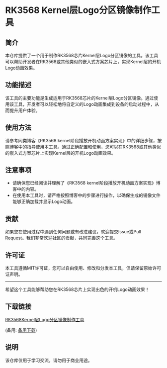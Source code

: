 # RK3568 Kernel层Logo分区镜像制作工具

## 简介
本仓库提供了一个用于制作RK3568芯片Kernel层Logo分区镜像的工具。该工具可以帮助开发者在RK3568或其他类似的嵌入式方案芯片上，实现Kernel层的开机Logo动画效果。

## 功能描述
该工具的主要功能是生成适用于RK3568芯片的Kernel层Logo分区镜像。通过使用该工具，开发者可以轻松地将自定义的Logo动画集成到设备的启动过程中，从而提升用户体验。

## 使用方法
请参考同类博客《RK3568 kernel阶段播放开机动画方案实现》中的详细步骤，按照博客中的指导使用本工具。通过正确配置和使用，您可以在RK3568或其他类似的嵌入式方案芯片上实现Kernel层的开机Logo动画效果。

## 注意事项
- 请确保您已经阅读并理解了《RK3568 kernel阶段播放开机动画方案实现》博客中的内容。
- 在使用本工具时，请严格按照博客中的步骤进行操作，以确保生成的镜像文件能够正确加载并显示Logo动画。

## 贡献
如果您在使用过程中遇到任何问题或有改进建议，欢迎提交Issue或Pull Request。我们非常欢迎社区的贡献，共同完善这个工具。

## 许可证
本工具遵循MIT许可证，您可以自由使用、修改和分发本工具，但请保留原始许可证声明。

---

希望这个工具能够帮助您在RK3568芯片上实现出色的开机Logo动画效果！

## 下载链接
[RK3568Kernel层Logo分区镜像制作工具](https://pan.quark.cn/s/4434a41e3445) 

(备用: [备用下载](https://pan.baidu.com/s/17Ph1WSQ-hSAkYVyviRir-w?pwd=1234))

## 说明

该仓库仅用于学习交流，请勿用于商业用途。
